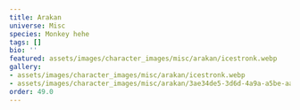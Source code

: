 ```yaml
---
title: Arakan
universe: Misc
species: Monkey hehe
tags: []
bio: ''
featured: assets/images/character_images/misc/arakan/icestronk.webp
gallery:
- assets/images/character_images/misc/arakan/icestronk.webp
- assets/images/character_images/misc/arakan/3ae34de5-3d6d-4a9a-a5be-aa2197ab7211.webp
order: 49.0
---
```

